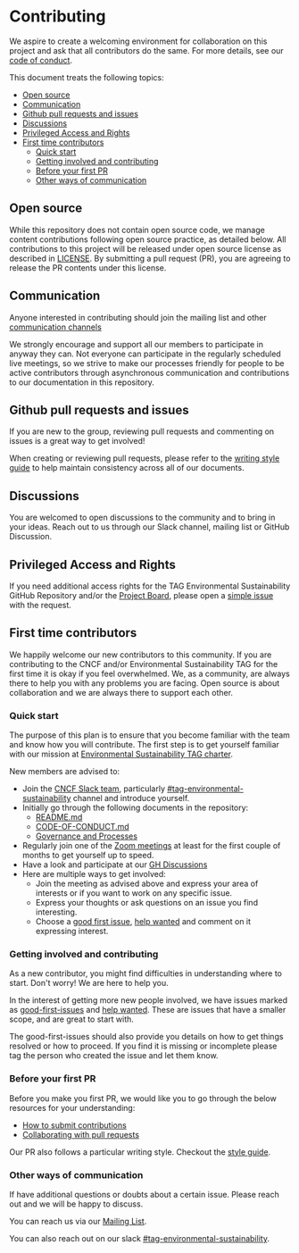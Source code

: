 # Contributing

We aspire to create a welcoming environment for collaboration on this project and ask that all contributors do the same.
For more details, see our [code of conduct](/CODE-OF-CONDUCT.md).

This document treats the following topics:

- [Open source](#open-source)
- [Communication](#communication)
- [Github pull requests and issues](#github-pull-requests-and-issues)
- [Discussions](#discussions)
- [Privileged Access and Rights](#privileged-access-and-rights)
- [First time contributors](#first-time-contributors)
  - [Quick start](#quick-start)
  - [Getting involved and contributing](#getting-involved-and-contributing)
  - [Before your first PR](#before-your-first-pr)
  - [Other ways of communication](#other-ways-of-communication)

## Open source

While this repository does not contain open source code, we manage content contributions following open source practice, as detailed below.
All contributions to this project will be released under open source license as described in [LICENSE](/LICENSE).
By submitting a pull request (PR), you are agreeing to release the PR contents under this license.

## Communication

Anyone interested in contributing should join the mailing list and other [communication channels](https://github.com/cncf/tag-env-sustainability#contact)

We strongly encourage and support all our members to participate in anyway they can.
Not everyone can participate in the regularly scheduled live meetings, so we strive to make our processes friendly for people to be active contributors through asynchronous communication and contributions to our documentation in this repository.

## Github pull requests and issues

If you are new to the group, reviewing pull requests and commenting on issues is a great way to get involved!

When creating or reviewing pull requests, please refer to the [writing style guide](writing-style.md) to help maintain consistency across all of our documents.

## Discussions

You are welcomed to open discussions to the community and to bring in your ideas. Reach out to us through our Slack channel, mailing list or GitHub Discussion.

## Privileged Access and Rights

If you need additional access rights for the TAG Environmental Sustainability GitHub Repository and/or the [Project Board](https://github.com/orgs/cncf/projects/10), please open a [simple issue](https://github.com/cncf/tag-env-sustainability/issues/new) with the request.

## First time contributors

We happily welcome our new contributors to this community. If you are contributing to the CNCF and/or Environmental Sustainability TAG for the first time it is okay if you feel overwhelmed.
We, as a community, are always there to help you with any problems you are facing.
Open source is about collaboration and we are always there to support each other.

### Quick start

The purpose of this plan is to ensure that you become familiar with the team and know how you will contribute. The first step is to get yourself familiar with our mission at [Environmental Sustainability TAG charter](charter.md).

New members are advised to:

* Join the [CNCF Slack team](https://slack.cncf.io/), particularly
  [#tag-environmental-sustainability](https://cloud-native.slack.com/archives/C03F270PDU6) channel and
  introduce yourself.
* Initially go through the following documents in the repository:
  * [README.md](README.md)
  * [CODE-OF-CONDUCT.md](CODE-OF-CONDUCT.md)
  * [Governance and Processes](governance/README.md)
* Regularly join one of the [Zoom meetings](https://github.com/cncf/tag-env-sustainability#contact) at least for the first
  couple of months to get yourself up to speed.
* Have a look and participate at our [GH Discussions](https://github.com/cncf/tag-env-sustainability/discussions)
* Here are multiple ways to get involved:
  * Join the meeting as advised above and express your area of interests or if
    you want to work on any specific issue.
  * Express your thoughts or ask questions on an issue you find interesting.
  * Choose a [good first issue](https://github.com/cncf/tag-env-sustainability/issues?q=is%3Aissue+is%3Aopen+label%3A%22good+first+issue%22), [help wanted](https://github.com/cncf/tag-env-sustainability/labels/help%20wanted) and
    comment on it expressing interest.

### Getting involved and contributing

As a new contributor, you might find difficulties in understanding where to start.
Don't worry!
We are here to help you.

In the interest of getting more new people involved, we have issues marked as [good-first-issues](https://github.com/cncf/tag-env-sustainability/issues?q=is%3Aissue+is%3Aopen+label%3A%22good+first+issue%22) and [help wanted](https://github.com/cncf/tag-env-sustainability/labels/help%20wanted).
These are issues that have a smaller scope, and are great to start with.

The good-first-issues should also provide you details on how to get things resolved or how to proceed. If you find it is missing or incomplete please tag the person who created the issue and let them know.

### Before your first PR

Before you make you first PR, we would like you to go through the below resources for your understanding:

- [How to submit contributions](https://opensource.guide/how-to-contribute/#how-to-submit-a-contribution)
- [Collaborating with pull requests](https://docs.github.com/en/pull-requests/collaborating-with-pull-requests)

Our PR also follows a particular writing style. Checkout the [style guide](writing-style.md).

### Other ways of communication

If have additional questions or doubts about a certain issue. Please reach out and we will be happy to discuss.

You can reach us via our [Mailing List](mailto:cncf-tag-env-sustainability@lists.cncf.io).

You can also reach out on our slack [#tag-environmental-sustainability](https://cloud-native.slack.com/archives/C03F270PDU6).
